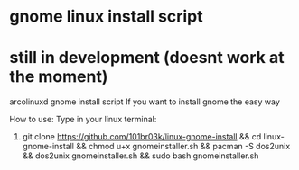 # gnome linux install script
# still in development (doesnt work at the moment)
arcolinuxd gnome install script
If you want to install gnome the easy way

How to use:
Type in your linux terminal: 
1. git clone https://github.com/101br03k/linux-gnome-install && cd linux-gnome-install && chmod u+x gnomeinstaller.sh && pacman -S dos2unix && dos2unix gnomeinstaller.sh && sudo bash gnomeinstaller.sh
